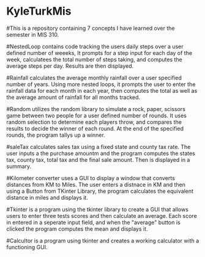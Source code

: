 # KyleTurkMis
#This is a repository containing 7 concepts I have learned over the semester in MIS 310. 

#NestedLoop contains code tracking the users daily steps over a user defined number of weeeks, It prompts for a step input for each day of the week, calculatees the total number of steps taking, and computes the average steps per day. Results are then displayed. 

#Rainfall calculates the average monthly rainfall over a user specified number of years. Using more nested loops, it prompts the user to enter the rainfall data for each month in each year, then computes the total as well as the average amount of rainfall for all months tracked. 

#Random utilizes the random library to simulate a rock, paper, scissors game between two people for a user defined number of rounds. It uses random selection to determine each players throw, and compares the results to decide the winner of each round. At the end of the specified rounds, the program tallys up a winner. 

#saleTax calculates sales tax using a fixed state and county tax rate. The user inputs a the purchase amountm and the program computes the states tax, county tax, total tax and the final sale amount. Then is displayed in a summary. 

#Kilometer converter uses a GUI to display a window that converts distances from KM to Miles. The user enters a distnace in KM and then using a Button from TKinter Library, the program calculates the equivalent  distance in miles and displays it. 

#Tkinter is a program using the tkinter library to create a GUI that allows users to enter three tests scores and then calculate an average. Each score in entered in a seperate input field, and when the "average" button is clicked the program computes the mean and displays it. 

#Calcultor is a program using tkinter and creates a working calculator with a functioning GUI. 

